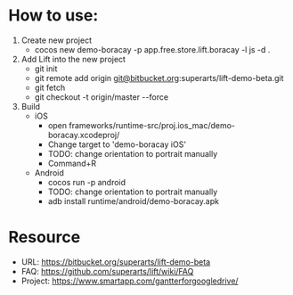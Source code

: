 # How to use:
1. Create new project
	* cocos new demo-boracay -p app.free.store.lift.boracay -l js -d .
2. Add Lift into the new project
	* git init
	* git remote add origin git@bitbucket.org:superarts/lift-demo-beta.git
	* git fetch
	* git checkout -t origin/master --force
4. Build
	* iOS
		* open frameworks/runtime-src/proj.ios_mac/demo-boracay.xcodeproj/
		* Change target to 'demo-boracay iOS'
		* TODO: change orientation to portrait manually
		* Command+R
	* Android
		* cocos run -p android
		* TODO: change orientation to portrait manually
		* adb install runtime/android/demo-boracay.apk

# Resource
* URL: https://bitbucket.org/superarts/lift-demo-beta
* FAQ: https://github.com/superarts/lift/wiki/FAQ
* Project: https://www.smartapp.com/gantterforgoogledrive/
